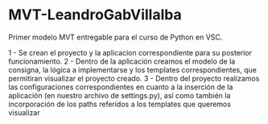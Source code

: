 # MVT-LeandroGabVillalba
Primer modelo MVT entregable para el curso de Python en VSC.

1 - Se crean el proyecto y la aplicacion correspondiente para su posterior funcionamiento. 
2 - Dentro de la aplicación creamos el modelo de la consigna, la lógica a implementarse y los templates correspondientes, que permitiran visualizar el proyecto creado.
3 - Dentro del proyecto realizamos las configuraciones correspondientes en cuanto a la inserción de la aplicación (en nuestro archivo de settings.py), así como también la incorporación de los paths referidos a los templates que queremos visualizar
